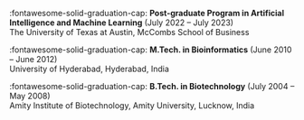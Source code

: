 :fontawesome-solid-graduation-cap: **Post-graduate Program in Artificial Intelligence and Machine Learning** (July 2022 – July 2023)<br>
The University of Texas at Austin, McCombs School of Business

:fontawesome-solid-graduation-cap: **M.Tech. in Bioinformatics** (June 2010 – June 2012)<br>
University of Hyderabad, Hyderabad, India

:fontawesome-solid-graduation-cap: **B.Tech. in Biotechnology** (July 2004 – May 2008)<br>
Amity Institute of Biotechnology, Amity University, Lucknow, India
